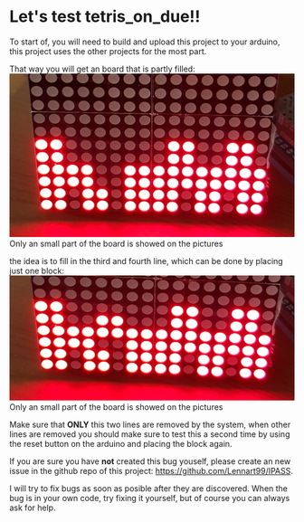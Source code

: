 # Let's test tetris_on_due!!

To start of, you will need to build and upload this project to your arduino, this project uses the other projects for the most part.

That way you will get an board that is partly filled:
![alt text](pictures/pict_1.jpg "this is the board you will get")
Only an small part of the board is showed on the pictures

the idea is to fill in the third and fourth line, which can be done by placing just one block:
![alt text](pictures/pict_2.jpg "put the block here")
Only an small part of the board is showed on the pictures

Make sure that **ONLY** this two lines are removed by the system, when other lines are removed you should make sure to test this a second time by using the reset button on the arduino and placing the block again.

If you are sure you have **not** created this bug youself, please create an new issue in the github repo of this project: https://github.com/Lennart99/IPASS.

I will try to fix bugs as soon as posible after they are discovered.
When the bug is in your own code, try fixing it yourself, but of course you can always ask for help.
